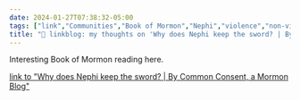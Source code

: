 ```yaml
---
date: 2024-01-27T07:38:32-05:00
tags: ["link","Communities","Book of Mormon","Nephi","violence","non-violence","war"]
title: "🔗 linkblog: my thoughts on 'Why does Nephi keep the sword? | By Common Consent, a Mormon Blog'"
---
```

Interesting Book of Mormon reading here.

[link to "Why does Nephi keep the sword? | By Common Consent, a Mormon Blog"](https://bycommonconsent.com/2024/01/26/why-does-nephi-keep-the-sword/)